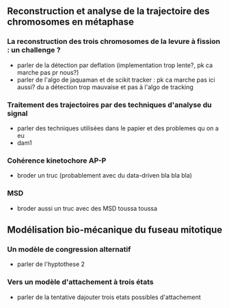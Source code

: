 ## Reconstruction et analyse de la trajectoire des chromosomes en métaphase

### La reconstruction des trois chromosomes de la levure à fission : un challenge ?

- parler de la détection par deflation (implementation trop lente?, pk ca marche pas pr nous?)
- parler de l'algo de jaquaman et de scikit tracker : pk ca marche pas ici aussi? du a détection trop mauvaise et pas à l'algo de tracking

### Traitement des trajectoires par des techniques d'analyse du signal

- parler des techniques utilisées dans le papier et des problemes qu on a eu
- dam1

### Cohérence kinetochore AP-P

- broder un truc (probablement avec du data-driven bla bla bla)

### MSD

- broder aussi un truc avec des MSD toussa toussa

## Modélisation bio-mécanique du fuseau mitotique

### Un modèle de congression alternatif

- parler de l'hyptothese 2

### Vers un modèle d'attachement à trois états

- parler de la tentative dajouter trois etats possibles d'attachement
